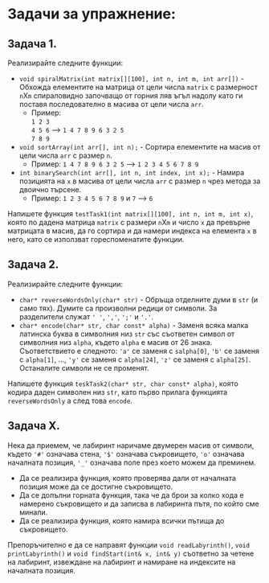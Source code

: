 # Задачи за упражнение:
## Задача 1. 
Реализирайте следните функции:
* `void spiralMatrix(int matrix[][100], int n, int m, int arr[])` - Обхожда елементите на матрица от цели числа `matrix` с размерност `n`X`m` спираловидно започващо от горния ляв ъгъл надолу като ги поставя последователно в масива от цели числа `arr`.
  * Пример: <br />`1 2 3`<br />`4 5 6` --> `1 4 7 8 9 6 3 2 5`<br />`7 8 9`
* `void sortArray(int arr[], int n);` - Сортира елементите на масив от цели числа `arr` с размер `n`.
  * Пример: `1 4 7 8 9 6 3 2 5` --> `1 2 3 4 5 6 7 8 9`
* `int binarySearch(int arr[], int n, int index, int x);` - Намира позицията на `x` в масива от цели числа `arr` с размер `n` чрез метода за двоично търсене.
  * Пример: `1 2 3 4 5 6 7 8 9` и `7` --> `6`

Напишете функция `testTask1(int matrix[][100], int n, int m, int x)`, която по дадена матрица `matrix` с размери `n`X`m` и число `x` да превърне матрицата в масив, да го сортира и да намери индекса на елемента `x` в него, като се използват гореспоменатите функции.

## Задача 2. 
Реализирайте следните функции:
* `char* reverseWordsOnly(char* str)` - Обръща отделните думи в `str` (и само тях). Думите са произволни редици от символи. За разделители служат `' '`, `','`, `';'` и `'.'`.
* `char* encode(char* str, char const* alpha)` - Заменя всяка малка латинска буква в символния низ `str` със съответен символ от символния низ `alpha`, където `alpha` е масив от 26 знака. Съответствието е следното: `'a'` се заменя с `salpha[0]`, `'b'` се заменя с `alpha[1]`, ..., `'y'` се заменя с `alpha[24]`, `'z'` се заменя с `alpha[25]`. Останалите символи не се променят.

Напишете функция `teskTask2(char* str, char const* alpha)`, която кодира даден символен низ `str`, като първо прилага функцията `reverseWordsOnly` а след това `encode`.

## Задача X.
Нека да приемем, че лабиринт наричаме двумерен масив от символи, където `'#'` означава стена, `'$'` означава съкровището, `'о'` означава началната позиция, `'_'` означава поле през което можем да преминем.

* Да се реализира функция, която проверява дали от началната позиция може да се достигне съкровището.
* Да се допълни горната функция, така че да брои за колко хода е намерено съкровището и да записва в лабиринта пътя, по който сме минали.
* Да се реализира функция, която намира всички пътища до съкровището.

Препоръчително е да се направят функции `void readLabyrinth()`, `void printLabyrinth()` и `void findStart(int& x, int& y)` съответно за четене на лабиринт, извеждане на лабиринт и намиране на индексите на началната позиция.